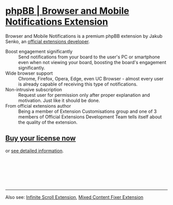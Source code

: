 # [phpBB | Browser and Mobile Notifications Extension](https://senky.github.io/pushnotifications/)

Browser and Mobile Notifications is a premium phpBB extension by Jakub Senko, an [official extensions developer](https://github.com/orgs/phpbb-extensions/teams/extensions-development-team).

<dl>
  <dt>Boost engagement significantly</dt>
  <dd>Send notifications from your board to the user's PC or smartphone even when not viewing your board, boosting the board's engagement significantly.</dd>

  <dt>Wide browser support</dt>
  <dd>Chrome, Firefox, Opera, Edge, even UC Browser - almost every user is already capable of receiving this type of notifications.</dd>

  <dt>Non-intrusive subscription</dt>
  <dd>Request user for permission only after proper explanation and motivation. Just like it should be done.</dd>

  <dt>From official extensions author</dt>
  <dd>Being a member of Extension Customisations group and one of 3 members of Official Extensions Development Team tells itself about the quality of the extension.</dd>
</dl>

## [Buy your license now](https://senky.github.io/pushnotifications/)
or
[see detailed information](https://senky.github.io/pushnotifications/).

<br />
<br />
<br />
<br />
<br />

-------------
Also see: [Infinite Scroll Extension](https://senky.github.io/infinitescroll/), [Mixed Content Fixer Extension](https://senky.github.io/httpproxy/)